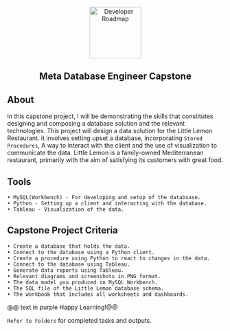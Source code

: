 <p align="center">
    <img src="https://1000logos.net/wp-content/uploads/2021/10/logo-Meta.png" alt="Developer Roadmap" width="120" height="">
  </a>
</p>
  <h2 align="center">Meta Database Engineer Capstone</h2>


## About

In this capstone project, I will be demonstrating the skills that constitutes designing and composing a database solution and the relevant technologies. This project will design a data solution for the Little Lemon Restaurant. it involves setting upset a database, incorporating `Stored Procedures`, A way to interact with the client and the use of visualization to communicate the data. Little Lemon is a family-owned Mediterranean restaurant, primarily with the aim of satisfying its customers with great food. 

## Tools 

    • MySQL(Workbench) - For developing and setup of the databsase.
    • Python - Setting up a client and interacting with the database.
    • Tableau - Visualization of the data.

## Capstone Project Criteria


    • Create a database that holds the data.
    • Connect to the database using a Python client.
    • Create a procedure using Python to react to changes in the data.
    • Connect to the database using Tableau.
    • Generate data reports using Tableau.
    • Relevant diagrams and screenshots in PNG format.
    • The data model you produced in MySQL Workbench.
    • The SQL file of the Little Lemon database schema.
    • The workbook that includes all worksheets and dashboards.

@@ text in purple Happy Learning!@@

`Refer to Folders` for completed tasks and outputs. 



    


